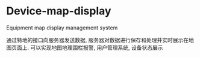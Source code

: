 # Device-map-display
Equipment map display management system

通过特地的接口向服务器发送数据, 服务器对数据进行保存和处理并实时展示在地图页面上.
可以实现地图地理围栏报警, 用户管理系统, 设备状态展示
